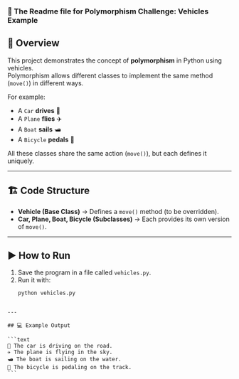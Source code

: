 ### 🚀 The Readme file for Polymorphism Challenge: Vehicles Example

## 📌 Overview
This project demonstrates the concept of **polymorphism** in Python using vehicles.  
Polymorphism allows different classes to implement the same method (`move()`) in different ways.  

For example:
- A `Car` **drives** 🚗  
- A `Plane` **flies** ✈️  
- A `Boat` **sails** 🛥️  
- A `Bicycle` **pedals** 🚴  

All these classes share the same action (`move()`), but each defines it uniquely.

---

## 🏗️ Code Structure
- **Vehicle (Base Class)** → Defines a `move()` method (to be overridden).
- **Car, Plane, Boat, Bicycle (Subclasses)** → Each provides its own version of `move()`.

---

## ▶️ How to Run
1. Save the program in a file called `vehicles.py`.
2. Run it with:
   ```bash
   python vehicles.py
````

---

## 💻 Example Output

```text
🚗 The car is driving on the road.
✈️ The plane is flying in the sky.
🛥️ The boat is sailing on the water.
🚴 The bicycle is pedaling on the track.
```

